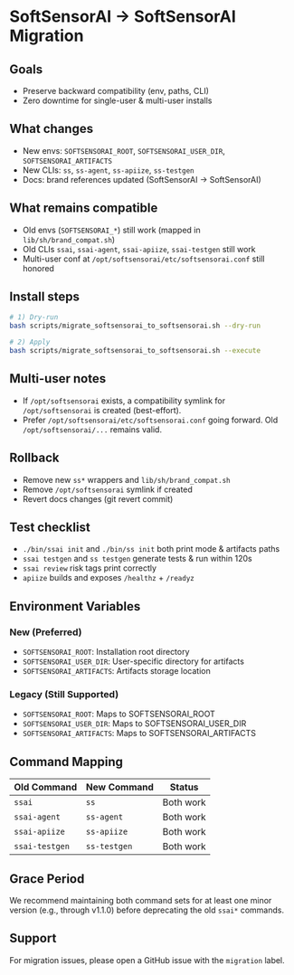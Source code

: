 # SoftSensorAI → SoftSensorAI Migration

## Goals

- Preserve backward compatibility (env, paths, CLI)
- Zero downtime for single-user & multi-user installs

## What changes

- New envs: `SOFTSENSORAI_ROOT`, `SOFTSENSORAI_USER_DIR`, `SOFTSENSORAI_ARTIFACTS`
- New CLIs: `ss`, `ss-agent`, `ss-apiize`, `ss-testgen`
- Docs: brand references updated (SoftSensorAI → SoftSensorAI)

## What remains compatible

- Old envs (`SOFTSENSORAI_*`) still work (mapped in `lib/sh/brand_compat.sh`)
- Old CLIs `ssai`, `ssai-agent`, `ssai-apiize`, `ssai-testgen` still work
- Multi-user conf at `/opt/softsensorai/etc/softsensorai.conf` still honored

## Install steps

```bash
# 1) Dry-run
bash scripts/migrate_softsensorai_to_softsensorai.sh --dry-run

# 2) Apply
bash scripts/migrate_softsensorai_to_softsensorai.sh --execute
```

## Multi-user notes

- If `/opt/softsensorai` exists, a compatibility symlink for `/opt/softsensorai` is created
  (best-effort).
- Prefer `/opt/softsensorai/etc/softsensorai.conf` going forward. Old `/opt/softsensorai/...` remains
  valid.

## Rollback

- Remove new `ss*` wrappers and `lib/sh/brand_compat.sh`
- Remove `/opt/softsensorai` symlink if created
- Revert docs changes (git revert commit)

## Test checklist

- `./bin/ssai init` and `./bin/ss init` both print mode & artifacts paths
- `ssai testgen` and `ss testgen` generate tests & run within 120s
- `ssai review` risk tags print correctly
- `apiize` builds and exposes `/healthz` + `/readyz`

## Environment Variables

### New (Preferred)

- `SOFTSENSORAI_ROOT`: Installation root directory
- `SOFTSENSORAI_USER_DIR`: User-specific directory for artifacts
- `SOFTSENSORAI_ARTIFACTS`: Artifacts storage location

### Legacy (Still Supported)

- `SOFTSENSORAI_ROOT`: Maps to SOFTSENSORAI_ROOT
- `SOFTSENSORAI_USER_DIR`: Maps to SOFTSENSORAI_USER_DIR
- `SOFTSENSORAI_ARTIFACTS`: Maps to SOFTSENSORAI_ARTIFACTS

## Command Mapping

| Old Command  | New Command  | Status    |
| ------------ | ------------ | --------- |
| `ssai`         | `ss`         | Both work |
| `ssai-agent`   | `ss-agent`   | Both work |
| `ssai-apiize`  | `ss-apiize`  | Both work |
| `ssai-testgen` | `ss-testgen` | Both work |

## Grace Period

We recommend maintaining both command sets for at least one minor version (e.g., through v1.1.0)
before deprecating the old `ssai*` commands.

## Support

For migration issues, please open a GitHub issue with the `migration` label.
